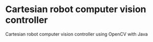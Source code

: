 # Cartesian robot computer vision controller

Cartesian robot computer vision controller using OpenCV with Java